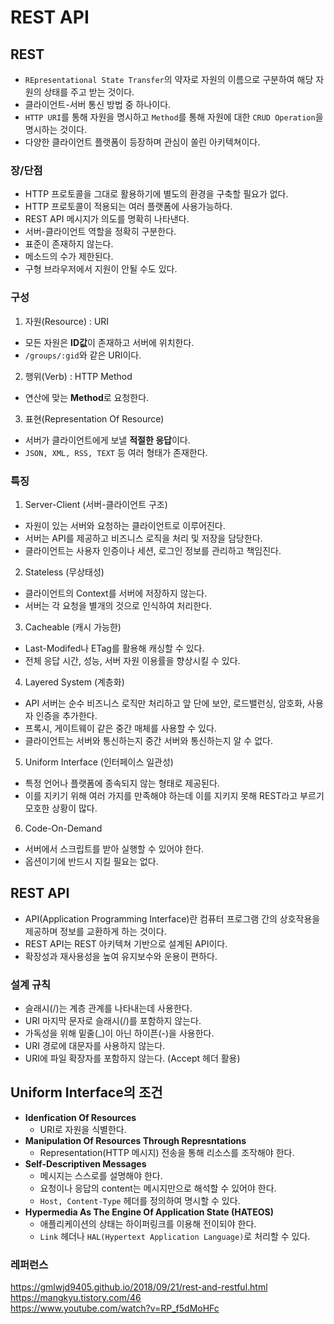 # REST API

## REST

- `REpresentational State Transfer`의 약자로 자원의 이름으로 구분하여 해당 자원의 상태를 주고 받는 것이다.
- 클라이언트-서버 통신 방법 중 하나이다.
- `HTTP URI`를 통해 자원을 명시하고 `Method`를 통해 자원에 대한 `CRUD Operation`을 명시하는 것이다.
- 다양한 클라이언트 플랫폼이 등장하며 관심이 쏠린 아키텍쳐이다.

### 장/단점

- HTTP 프로토콜을 그대로 활용하기에 별도의 환경을 구축할 필요가 없다.
- HTTP 프로토콜이 적용되는 여러 플랫폼에 사용가능하다.
- REST API 메시지가 의도를 명확히 나타낸다.
- 서버-클라이언트 역할을 정확히 구분한다.
- 표준이 존재하지 않는다.
- 메소드의 수가 제한된다.
- 구형 브라우저에서 지원이 안될 수도 있다.

### 구성

1. 자원(Resource) : URI

- 모든 자원은 **ID값**이 존재하고 서버에 위치한다.
- `/groups/:gid`와 같은 URI이다.

2. 행위(Verb) : HTTP Method

- 연산에 맞는 **Method**로 요청한다.

3. 표현(Representation Of Resource)

- 서버가 클라이언트에게 보낼 **적절한 응답**이다.
- `JSON, XML, RSS, TEXT` 등 여러 형태가 존재한다.

### 특징

1. Server-Client (서버-클라이언트 구조)

- 자원이 있는 서버와 요청하는 클라이언트로 이루어진다.
- 서버는 API를 제공하고 비즈니스 로직을 처리 및 저장을 담당한다.
- 클라이언트는 사용자 인증이나 세션, 로그인 정보를 관리하고 책임진다.

2. Stateless (무상태성)

- 클라이언트의 Context를 서버에 저장하지 않는다.
- 서버는 각 요청을 별개의 것으로 인식하여 처리한다.

3. Cacheable (캐시 가능한)

- Last-Modifed나 ETag를 활용해 캐싱할 수 있다.
- 전체 응답 시간, 성능, 서버 자원 이용률을 향상시킬 수 있다.

4. Layered System (계층화)

- API 서버는 순수 비즈니스 로직만 처리하고 앞 단에 보안, 로드밸런싱, 암호화, 사용자 인증을 추가한다.
- 프록시, 게이트웨이 같은 중간 매체를 사용할 수 있다.
- 클라이언트는 서버와 통신하는지 중간 서버와 통신하는지 알 수 없다.

5. Uniform Interface (인터페이스 일관성)

- 특정 언어나 플랫폼에 종속되지 않는 형태로 제공된다.
- 이를 지키기 위해 여러 가지를 만족해야 하는데 이를 지키지 못해 REST라고 부르기 모호한 상황이 많다.

6. Code-On-Demand

- 서버에서 스크립트를 받아 실행할 수 있어야 한다.
- 옵션이기에 반드시 지킬 필요는 없다.

## REST API

- API(Application Programming Interface)란 컴퓨터 프로그램 간의 상호작용을 제공하며 정보를 교환하게 하는 것이다.
- REST API는 REST 아키텍쳐 기반으로 설계된 API이다.
- 확장성과 재사용성을 높여 유지보수와 운용이 편하다.

### 설계 규칙

- 슬래시(/)는 계층 관계를 나타내는데 사용한다.
- URI 마지막 문자로 슬래시(/)를 포함하지 않는다.
- 가독성을 위해 밑줄(\_)이 아닌 하이픈(-)을 사용한다.
- URI 경로에 대문자를 사용하지 않는다.
- URI에 파일 확장자를 포함하지 않는다. (Accept 헤더 활용)

## Uniform Interface의 조건

- **Idenfication Of Resources**
  - URI로 자원을 식별한다.
- **Manipulation Of Resources Through Represntations**
  - Representation(HTTP 메시지) 전송을 통해 리소스를 조작해야 한다.
- **Self-Descriptiven Messages**
  - 메시지는 스스로를 설명해야 한다.
  - 요청이나 응답의 content는 메시지만으로 해석할 수 있어야 한다.
  - `Host, Content-Type` 헤더를 정의하여 명시할 수 있다.
- **Hypermedia As The Engine Of Application State (HATEOS)**
  - 애플리케이션의 상태는 하이퍼링크를 이용해 전이되야 한다.
  - `Link` 헤더나 `HAL(Hypertext Application Language)`로 처리할 수 있다.

### 레퍼런스

https://gmlwjd9405.github.io/2018/09/21/rest-and-restful.html  
https://mangkyu.tistory.com/46  
https://www.youtube.com/watch?v=RP_f5dMoHFc
